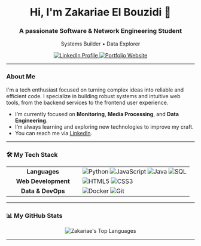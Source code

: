 <div align="center">
  <h1>Hi, I'm Zakariae El Bouzidi 👋</h1>
  <h3>A passionate Software & Network Engineering Student</h3>
  <p>Systems Builder • Data Explorer</p>
  
  <p>
    <a href="https://www.linkedin.com/in/zakariae-elbouzidi" target="_blank">
      <img src="https://img.shields.io/badge/LinkedIn-0077B5?style=for-the-badge&logo=linkedin&logoColor=white" alt="LinkedIn Profile">
    </a>
    <a href="https://zakbzd100.github.io/Portfolio/" target="_blank">
      <img src="https://img.shields.io/badge/Portfolio-1E90FF?style=for-the-badge&logo=githubsponsors&logoColor=white" alt="Portfolio Website">
    </a>
  </p>
</div>

---

### About Me

I'm a tech enthusiast focused on turning complex ideas into reliable and efficient code. I specialize in building robust systems and intuitive web tools, from the backend services to the frontend user experience.

- I’m currently focused on **Monitoring**, **Media Processing**, and **Data Engineering**.
- I’m always learning and exploring new technologies to improve my craft.
- You can reach me via [LinkedIn](https://www.linkedin.com/in/zakariae-elbouzidi).

---

### 🛠️ My Tech Stack

<table>
  <tr>
    <td align="center" width="180">
      <strong>Languages</strong>
    </td>
    <td>
      <img src="https://img.shields.io/badge/Python-3776AB?style=for-the-badge&logo=python&logoColor=white" alt="Python">
      <img src="https://img.shields.io/badge/JavaScript-F7DF1E?style=for-the-badge&logo=javascript&logoColor=black" alt="JavaScript">
      <img src="https://img.shields.io/badge/Java-007396?style=for-the-badge&logo=java&logoColor=white" alt="Java">
      <img src="https://img.shields.io/badge/SQL-4479A1?style=for-the-badge&logo=postgresql&logoColor=white" alt="SQL">
    </td>
  </tr>
  <tr>
    <td align="center">
      <strong>Web Development</strong>
    </td>
    <td>
      <img src="https://img.shields.io/badge/HTML5-E34F26?style=for-the-badge&logo=html5&logoColor=white" alt="HTML5">
      <img src="https://img.shields.io/badge/CSS3-1572B6?style=for-the-badge&logo=css3&logoColor=white" alt="CSS3">
    </td>
  </tr>
  <tr>
    <td align="center">
      <strong>Data & DevOps</strong>
    </td>
    <td>
      <img src="https://img.shields.io/badge/Docker-2496ED?style=for-the-badge&logo=docker&logoColor=white" alt="Docker">
      <img src="https://img.shields.io/badge/Git-F05032?style=for-the-badge&logo=git&logoColor=white" alt="Git">
    </td>
  </tr>
</table>

---

### 📊 My GitHub Stats

<p align="center">
  <img src="https://github-readme-stats.vercel.app/api/top-langs/?username=ZakBZD100&layout=compact&theme=merko" alt="Zakariae's Top Languages"/>
</p>

---
